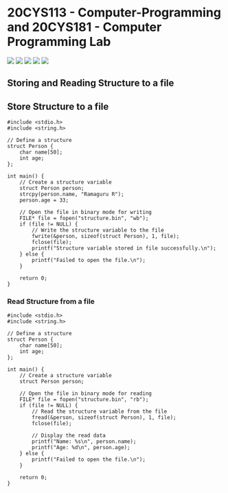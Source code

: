 # 20CYS113 - Computer-Programming and 20CYS181 - Computer Programming Lab 
![](https://img.shields.io/badge/Batch-22CYS-lightgreen) ![](https://img.shields.io/badge/UG-blue) ![](https://img.shields.io/badge/CP-20CYS113-blue)  ![](https://img.shields.io/badge/CPL-20CYS181-blue)
![](https://img.shields.io/badge/-HPOJ-brown) <br/>

## Storing and Reading Structure to a file

## Store Structure to a file

```
#include <stdio.h>
#include <string.h>

// Define a structure
struct Person {
    char name[50];
    int age;
};

int main() {
    // Create a structure variable
    struct Person person;
    strcpy(person.name, "Ramaguru R");
    person.age = 33;

    // Open the file in binary mode for writing
    FILE* file = fopen("structure.bin", "wb");
    if (file != NULL) {
        // Write the structure variable to the file
        fwrite(&person, sizeof(struct Person), 1, file);
        fclose(file);
        printf("Structure variable stored in file successfully.\n");
    } else {
        printf("Failed to open the file.\n");
    }

    return 0;
}
```

### Read Structure from a file

```
#include <stdio.h>
#include <string.h>

// Define a structure
struct Person {
    char name[50];
    int age;
};

int main() {
    // Create a structure variable
    struct Person person;

    // Open the file in binary mode for reading
    FILE* file = fopen("structure.bin", "rb");
    if (file != NULL) {
        // Read the structure variable from the file
        fread(&person, sizeof(struct Person), 1, file);
        fclose(file);

        // Display the read data
        printf("Name: %s\n", person.name);
        printf("Age: %d\n", person.age);
    } else {
        printf("Failed to open the file.\n");
    }

    return 0;
}
```
